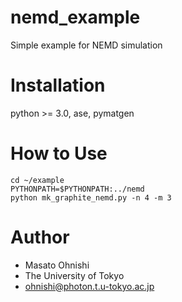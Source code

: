 # nemd_example

Simple example for NEMD simulation

# Installation

python >= 3.0, ase, pymatgen

# How to Use

``` discriptions
cd ~/example
PYTHONPATH=$PYTHONPATH:../nemd
python mk_graphite_nemd.py -n 4 -m 3
```

# Author

* Masato Ohnishi
* The University of Tokyo
* ohnishi@photon.t.u-tokyo.ac.jp

